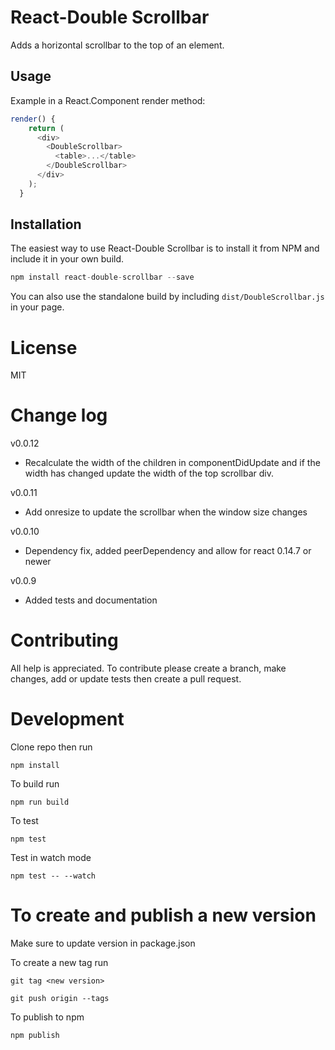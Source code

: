 React-Double Scrollbar
======================
Adds a horizontal scrollbar to the top of an element.

## Usage
Example in a React.Component render method:

```javascript
render() {
    return (
      <div>
        <DoubleScrollbar>
          <table>...</table>
        </DoubleScrollbar>
      </div>
    );
  }
```

## Installation

The easiest way to use React-Double Scrollbar is to install it from NPM and include it in your own build.

```javascript
npm install react-double-scrollbar --save
```

You can also use the standalone build by including `dist/DoubleScrollbar.js` in your page.

# License

MIT

# Change log
v0.0.12
- Recalculate the width of the children in componentDidUpdate and if the width has changed update the width of the top scrollbar div.

v0.0.11
- Add onresize to update the scrollbar when the window size changes

v0.0.10
- Dependency fix, added peerDependency and allow for react 0.14.7 or newer

v0.0.9
- Added tests and documentation

# Contributing

All help is appreciated. To contribute please create a branch, make changes, add or update tests then create a pull request.

# Development

Clone repo then run

`npm install`

To build run

`npm run build`

To test

`npm test`

Test in watch mode

`npm test -- --watch`

# To create and publish a new version

Make sure to update version in package.json

To create a new tag run

`git tag <new version>`

`git push origin --tags`

To publish to npm

`npm publish`
